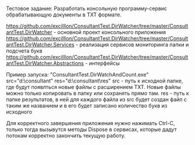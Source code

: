 Тестовое задание: Разработать консольную программу-сервис обрабатывающую документы в TXT формате.

https://github.com/excilllon/ConsultantTest.DirWatcher/tree/master/ConsultantTest.DirWatcher - основной проект консольного приложения
https://github.com/excilllon/ConsultantTest.DirWatcher/tree/master/ConsultantTest.DirWatcher.Services - реализация сервисов мониторинга папки и подсчета букв
https://github.com/excilllon/ConsultantTest.DirWatcher/tree/master/ConsultantTest.DirWatcher.Abstractions - интерфейсы

Пример запуска: 
"ConsultantTest.DirWatchAndCount.exe" src="d:\consultant" res="d:\consultant\res"
src - путь к исходной папке, где будут появлться новые файлы с расширением TXT. Новые файлы можно только копировать в папку или сохранять прямо там.
res - путь к папке результатов, в ней для каждого файла из src будет создан файл с таким же названием и в его будет записано количество букв из исходного

Для корректного завершения приложения нужно нажимать Ctrl-C, только тогда вызывутся методы Dispose в сервисах, которые дадут потокам корректно закончить текущую работу.
